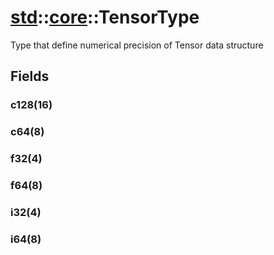 # [std](/libs/std/)::[core](/libs/std/core/)::TensorType
Type that define numerical precision of Tensor data structure

## Fields

### c128(16)

### c64(8)

### f32(4)

### f64(8)

### i32(4)

### i64(8)
